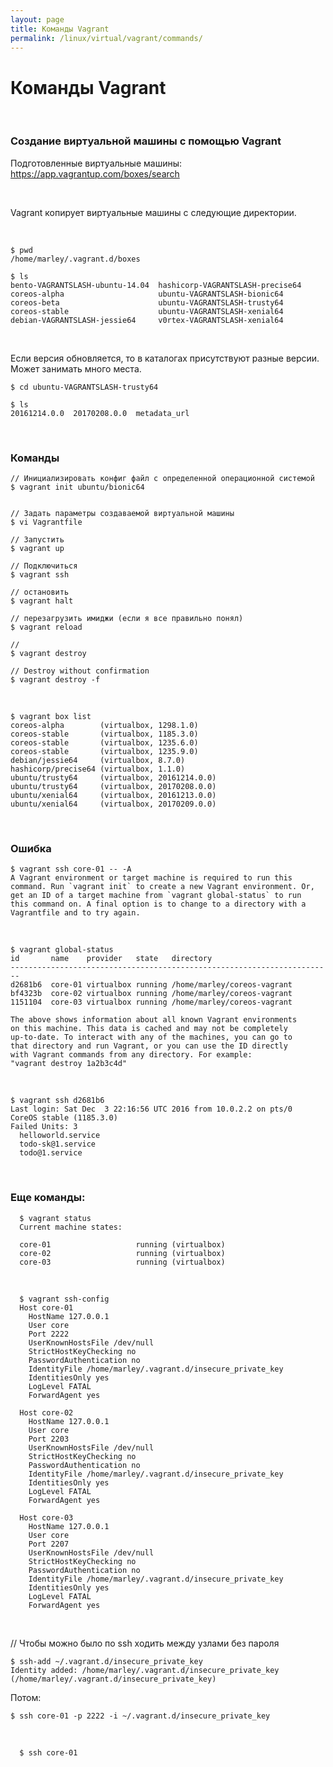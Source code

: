 ```yaml
---
layout: page
title: Команды Vagrant
permalink: /linux/virtual/vagrant/commands/
---
```



# Команды Vagrant


<br/>

### Создание виртуальной машины с помощью Vagrant

Подготовленные виртуальные машины:  
https://app.vagrantup.com/boxes/search


<br/>

Vagrant копирует виртуальные машины с следующие директории. 

<br/>

    $ pwd
    /home/marley/.vagrant.d/boxes

    $ ls
    bento-VAGRANTSLASH-ubuntu-14.04  hashicorp-VAGRANTSLASH-precise64
    coreos-alpha                     ubuntu-VAGRANTSLASH-bionic64
    coreos-beta                      ubuntu-VAGRANTSLASH-trusty64
    coreos-stable                    ubuntu-VAGRANTSLASH-xenial64
    debian-VAGRANTSLASH-jessie64     v0rtex-VAGRANTSLASH-xenial64


<br/>


Если версия обновляется, то в каталогах присутствуют разные версии. Может занимать много места.


    $ cd ubuntu-VAGRANTSLASH-trusty64
    
    $ ls
    20161214.0.0  20170208.0.0  metadata_url

<br/>

### Команды

    // Инициализировать конфиг файл с определенной операционной системой
    $ vagrant init ubuntu/bionic64


    // Задать параметры создаваемой виртуальной машины
    $ vi Vagrantfile

    // Запустить
    $ vagrant up

    // Подключиться
    $ vagrant ssh

    // остановить
    $ vagrant halt

    // перезагрузить имиджи (если я все правильно понял)
    $ vagrant reload

    //
    $ vagrant destroy

    // Destroy without confirmation
    $ vagrant destroy -f

<br/>

    $ vagrant box list
    coreos-alpha        (virtualbox, 1298.1.0)
    coreos-stable       (virtualbox, 1185.3.0)
    coreos-stable       (virtualbox, 1235.6.0)
    coreos-stable       (virtualbox, 1235.9.0)
    debian/jessie64     (virtualbox, 8.7.0)
    hashicorp/precise64 (virtualbox, 1.1.0)
    ubuntu/trusty64     (virtualbox, 20161214.0.0)
    ubuntu/trusty64     (virtualbox, 20170208.0.0)
    ubuntu/xenial64     (virtualbox, 20161213.0.0)
    ubuntu/xenial64     (virtualbox, 20170209.0.0)


<br/>

### Ошибка


    $ vagrant ssh core-01 -- -A
    A Vagrant environment or target machine is required to run this
    command. Run `vagrant init` to create a new Vagrant environment. Or,
    get an ID of a target machine from `vagrant global-status` to run
    this command on. A final option is to change to a directory with a
    Vagrantfile and to try again.


<br/>

    $ vagrant global-status
    id       name    provider   state   directory                           
    ------------------------------------------------------------------------
    d2681b6  core-01 virtualbox running /home/marley/coreos-vagrant         
    bf4323b  core-02 virtualbox running /home/marley/coreos-vagrant         
    1151104  core-03 virtualbox running /home/marley/coreos-vagrant         

    The above shows information about all known Vagrant environments
    on this machine. This data is cached and may not be completely
    up-to-date. To interact with any of the machines, you can go to
    that directory and run Vagrant, or you can use the ID directly
    with Vagrant commands from any directory. For example:
    "vagrant destroy 1a2b3c4d"

<br/>

    $ vagrant ssh d2681b6
    Last login: Sat Dec  3 22:16:56 UTC 2016 from 10.0.2.2 on pts/0
    CoreOS stable (1185.3.0)
    Failed Units: 3
      helloworld.service
      todo-sk@1.service
      todo@1.service



<br/>      

### Еще команды:

      $ vagrant status
      Current machine states:

      core-01                   running (virtualbox)
      core-02                   running (virtualbox)
      core-03                   running (virtualbox)

<br/>

      $ vagrant ssh-config
      Host core-01
        HostName 127.0.0.1
        User core
        Port 2222
        UserKnownHostsFile /dev/null
        StrictHostKeyChecking no
        PasswordAuthentication no
        IdentityFile /home/marley/.vagrant.d/insecure_private_key
        IdentitiesOnly yes
        LogLevel FATAL
        ForwardAgent yes

      Host core-02
        HostName 127.0.0.1
        User core
        Port 2203
        UserKnownHostsFile /dev/null
        StrictHostKeyChecking no
        PasswordAuthentication no
        IdentityFile /home/marley/.vagrant.d/insecure_private_key
        IdentitiesOnly yes
        LogLevel FATAL
        ForwardAgent yes

      Host core-03
        HostName 127.0.0.1
        User core
        Port 2207
        UserKnownHostsFile /dev/null
        StrictHostKeyChecking no
        PasswordAuthentication no
        IdentityFile /home/marley/.vagrant.d/insecure_private_key
        IdentitiesOnly yes
        LogLevel FATAL
        ForwardAgent yes


 <br/>


  // Чтобы можно было по ssh ходить между узлами без пароля

    $ ssh-add ~/.vagrant.d/insecure_private_key
    Identity added: /home/marley/.vagrant.d/insecure_private_key (/home/marley/.vagrant.d/insecure_private_key)

Потом:

    $ ssh core-01 -p 2222 -i ~/.vagrant.d/insecure_private_key


<br/>

      $ ssh core-01

<!--

<br/>

    $ ssh-keygen

<br/>

    $ ls ~/.ssh/
    id_rsa  id_rsa.pub



$ cat ~/.ssh/id_rsa.pub >> ~/.ssh/authorized_keys

$ cat ~/.ssh/id_rsa >> ~/.ssh/insecure_private_key


-->
